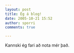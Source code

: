 ```yaml
---
layout: post
title: Ég á blog!
date: 2005-10-21 15:52
author: sporri
comments: true

---
```

Kannski ég fari að nota mér það.
